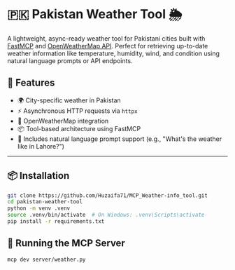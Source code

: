 # 🇵🇰 Pakistan Weather Tool 🌦️

A lightweight, async-ready weather tool for Pakistani cities built with [FastMCP](https://github.com/huzaifa-memon/mcp) and [OpenWeatherMap API](https://openweathermap.org/api). Perfect for retrieving up-to-date weather information like temperature, humidity, wind, and condition using natural language prompts or API endpoints.

## 🔧 Features

- 🌍 City-specific weather in Pakistan
- ⚡ Asynchronous HTTP requests via `httpx`
- 🔄 OpenWeatherMap integration
- 📦 Tool-based architecture using FastMCP
- 💬 Includes natural language prompt support (e.g., "What's the weather like in Lahore?")

---

## 📦 Installation

```bash
git clone https://github.com/Huzaifa71/MCP_Weather-info_tool.git
cd pakistan-weather-tool
python -m venv .venv
source .venv/bin/activate  # On Windows: .venv\Scripts\activate
pip install -r requirements.txt
```

## 🚀 Running the MCP Server
```bash
mcp dev server/weather.py

